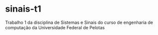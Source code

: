 # sinais-t1
Trabalho 1 da disciplina de Sistemas e Sinais do curso 
de engenharia de computação da Universidade Federal de Pelotas